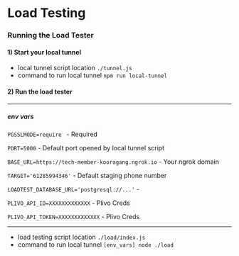 # Load Testing

### Running the Load Tester
#### 1) Start your local tunnel
-  local tunnel script location `./tunnel.js`
- command to run local tunnel `npm run local-tunnel`

#### 2) Run the load tester
---
##### env vars
`PGSSLMODE=require ` - Required

`PORT=5000` - Default port opened by local tunnel script

`BASE_URL=https://tech-member-kooragang.ngrok.io` - Your ngrok domain

`TARGET='61285994346'` - Default staging phone number

`LOADTEST_DATABASE_URL='postgresql://...'` - 

`PLIVO_API_ID=XXXXXXXXXXXXX` - Plivo Creds

`PLIVO_API_TOKEN=XXXXXXXXXXXXX` - Plivo Creds

---

- load testing script location `./load/index.js` 
- command to run local tunnel `[env_vars] node ./load`
